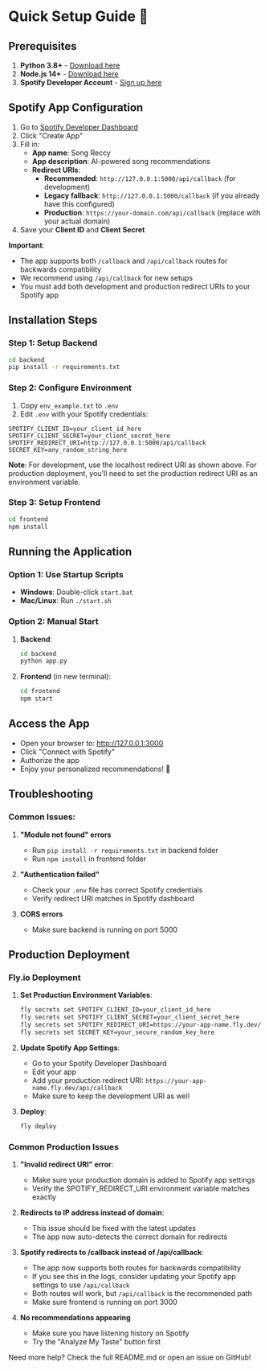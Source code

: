# Quick Setup Guide 🚀

## Prerequisites
1. **Python 3.8+** - [Download here](https://www.python.org/downloads/)
2. **Node.js 14+** - [Download here](https://nodejs.org/)
3. **Spotify Developer Account** - [Sign up here](https://developer.spotify.com/)

## Spotify App Configuration

1. Go to [Spotify Developer Dashboard](https://developer.spotify.com/dashboard/applications)
2. Click "Create App"
3. Fill in:
   - **App name**: Song Reccy
   - **App description**: AI-powered song recommendations
   - **Redirect URIs**: 
     - **Recommended**: `http://127.0.0.1:5000/api/callback` (for development)
     - **Legacy fallback**: `http://127.0.0.1:5000/callback` (if you already have this configured)
     - **Production**: `https://your-domain.com/api/callback` (replace with your actual domain)
4. Save your **Client ID** and **Client Secret**

**Important**: 
- The app supports both `/callback` and `/api/callback` routes for backwards compatibility
- We recommend using `/api/callback` for new setups
- You must add both development and production redirect URIs to your Spotify app

## Installation Steps

### Step 1: Setup Backend
```bash
cd backend
pip install -r requirements.txt
```

### Step 2: Configure Environment
1. Copy `env_example.txt` to `.env`
2. Edit `.env` with your Spotify credentials:
```
SPOTIFY_CLIENT_ID=your_client_id_here
SPOTIFY_CLIENT_SECRET=your_client_secret_here
SPOTIFY_REDIRECT_URI=http://127.0.0.1:5000/api/callback
SECRET_KEY=any_random_string_here
```

**Note**: For development, use the localhost redirect URI as shown above. For production deployment, you'll need to set the production redirect URI as an environment variable.

### Step 3: Setup Frontend
```bash
cd frontend
npm install
```

## Running the Application

### Option 1: Use Startup Scripts
- **Windows**: Double-click `start.bat`
- **Mac/Linux**: Run `./start.sh`

### Option 2: Manual Start
1. **Backend**: 
   ```bash
   cd backend
   python app.py
   ```
2. **Frontend** (in new terminal):
   ```bash
   cd frontend
   npm start
   ```

## Access the App
- Open your browser to: http://127.0.0.1:3000
- Click "Connect with Spotify"
- Authorize the app
- Enjoy your personalized recommendations! 🎵

## Troubleshooting

### Common Issues:

1. **"Module not found" errors**
   - Run `pip install -r requirements.txt` in backend folder
   - Run `npm install` in frontend folder

2. **"Authentication failed"**
   - Check your `.env` file has correct Spotify credentials
   - Verify redirect URI matches in Spotify dashboard

3. **CORS errors**
   - Make sure backend is running on port 5000

## Production Deployment

### Fly.io Deployment

1. **Set Production Environment Variables**:
   ```bash
   fly secrets set SPOTIFY_CLIENT_ID=your_client_id_here
   fly secrets set SPOTIFY_CLIENT_SECRET=your_client_secret_here
   fly secrets set SPOTIFY_REDIRECT_URI=https://your-app-name.fly.dev/api/callback
   fly secrets set SECRET_KEY=your_secure_random_key_here
   ```

2. **Update Spotify App Settings**:
   - Go to your Spotify Developer Dashboard
   - Edit your app
   - Add your production redirect URI: `https://your-app-name.fly.dev/api/callback`
   - Make sure to keep the development URI as well

3. **Deploy**:
   ```bash
   fly deploy
   ```

### Common Production Issues

1. **"Invalid redirect URI" error**:
   - Make sure your production domain is added to Spotify app settings
   - Verify the SPOTIFY_REDIRECT_URI environment variable matches exactly

2. **Redirects to IP address instead of domain**:
   - This issue should be fixed with the latest updates
   - The app now auto-detects the correct domain for redirects

3. **Spotify redirects to /callback instead of /api/callback**:
   - The app now supports both routes for backwards compatibility
   - If you see this in the logs, consider updating your Spotify app settings to use `/api/callback`
   - Both routes will work, but `/api/callback` is the recommended path
   - Make sure frontend is running on port 3000

4. **No recommendations appearing**
   - Make sure you have listening history on Spotify
   - Try the "Analyze My Taste" button first

Need more help? Check the full README.md or open an issue on GitHub!
